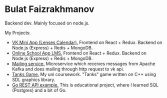 # Bulat Faizrakhmanov
Backend dev. Mainly focused on node.js.

My Projects:
- [VK Mini App (Lenses Calendar).](https://vk.com/app7831897_152785695) Frontend on React + Redux. Backend on Node.js (Express) + Redis + MongoDB.
- [Online School App LMS.](https://btfv-app-student-client.herokuapp.com/) Frontend on React + Redux. Backend on Node.js (Express) + Redis + MongoDB.
- [Mailing service.](https://github.com/btfv/mailing_service/) Microservice which reсeives messages from Apache Kafka and does mailing through http request to vk api.
- [Tanks Game.](https://github.com/btfv/TanksGame) My uni coursework. "Tanks" game written on C++ using SDL graphics library.
- [Go REST API example.](https://github.com/btfv/school_app_api) This is educational project, where I learned SQL (Postgres) and a bit of Go.

<!--
**btfv/btfv** is a ✨ _special_ ✨ repository because its `README.md` (this file) appears on your GitHub profile.

Here are some ideas to get you started:

- 🔭 I’m currently working on ...
- 🌱 I’m currently learning ...
- 👯 I’m looking to collaborate on ...
- 🤔 I’m looking for help with ...
- 💬 Ask me about ...
- 📫 How to reach me: ...
- 😄 Pronouns: ...
- ⚡ Fun fact: ...
-->
